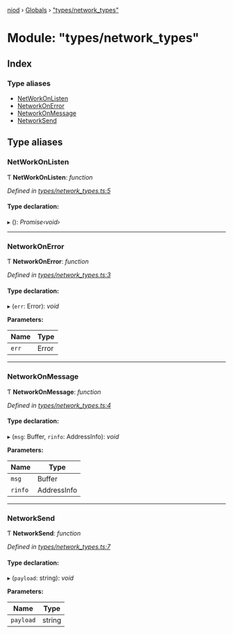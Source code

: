[niod](../README.md) › [Globals](../globals.md) › ["types/network_types"](_types_network_types_.md)

# Module: "types/network_types"

## Index

### Type aliases

* [NetWorkOnListen](_types_network_types_.md#networkonlisten)
* [NetworkOnError](_types_network_types_.md#networkonerror)
* [NetworkOnMessage](_types_network_types_.md#networkonmessage)
* [NetworkSend](_types_network_types_.md#networksend)

## Type aliases

###  NetWorkOnListen

Ƭ **NetWorkOnListen**: *function*

*Defined in [types/network_types.ts:5](https://github.com/Ked57/NIOD/blob/6c81e41/src/types/network_types.ts#L5)*

#### Type declaration:

▸ (): *Promise‹void›*

___

###  NetworkOnError

Ƭ **NetworkOnError**: *function*

*Defined in [types/network_types.ts:3](https://github.com/Ked57/NIOD/blob/6c81e41/src/types/network_types.ts#L3)*

#### Type declaration:

▸ (`err`: Error): *void*

**Parameters:**

Name | Type |
------ | ------ |
`err` | Error |

___

###  NetworkOnMessage

Ƭ **NetworkOnMessage**: *function*

*Defined in [types/network_types.ts:4](https://github.com/Ked57/NIOD/blob/6c81e41/src/types/network_types.ts#L4)*

#### Type declaration:

▸ (`msg`: Buffer, `rinfo`: AddressInfo): *void*

**Parameters:**

Name | Type |
------ | ------ |
`msg` | Buffer |
`rinfo` | AddressInfo |

___

###  NetworkSend

Ƭ **NetworkSend**: *function*

*Defined in [types/network_types.ts:7](https://github.com/Ked57/NIOD/blob/6c81e41/src/types/network_types.ts#L7)*

#### Type declaration:

▸ (`payload`: string): *void*

**Parameters:**

Name | Type |
------ | ------ |
`payload` | string |
